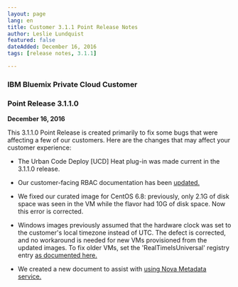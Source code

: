 ```yaml
---
layout: page
lang: en
title: Customer 3.1.1 Point Release Notes
author: Leslie Lundquist
featured: false
dateAdded: December 16, 2016
tags: [release notes, 3.1.1]

---
```


### IBM Bluemix Private Cloud Customer

### Point Release 3.1.1.0

**December 16, 2016**


This 3.1.1.0 Point Release is created primarily to fix some bugs that were affecting a few of our customers. Here are the changes that may affect your customer experience:

 * The Urban Code Deploy [UCD] Heat plug-in was made current in the 3.1.1.0 release.
 
 * Our customer-facing RBAC documentation has been [updated.](http://ibm-blue-box-help.github.io/help-documentation/keystone/Managing_Users_and_Projects/)
 
 * We fixed our curated image for CentOS 6.8: previously, only 2.1G of disk space was seen in the VM while the flavor had 10G of disk space. Now this error is corrected.
 
 * Windows images previously assumed that the hardware clock was set to the customer's local timezone instead of UTC. The defect is corrected, and no workaround is needed for new VMs provisioned from the updated images. To fix older VMs, set the 'RealTimeIsUniversal' registry entry [as documented here.](http://ibm-blue-box-help.github.io/help-documentation/troubleshooting/FAQ_Working_with_Windows_Images/)

 * We created a new document to assist with [using Nova Metadata service.](http://ibm-blue-box-help.github.io/help-documentation/nova/Metadata_service_FAQ/)
